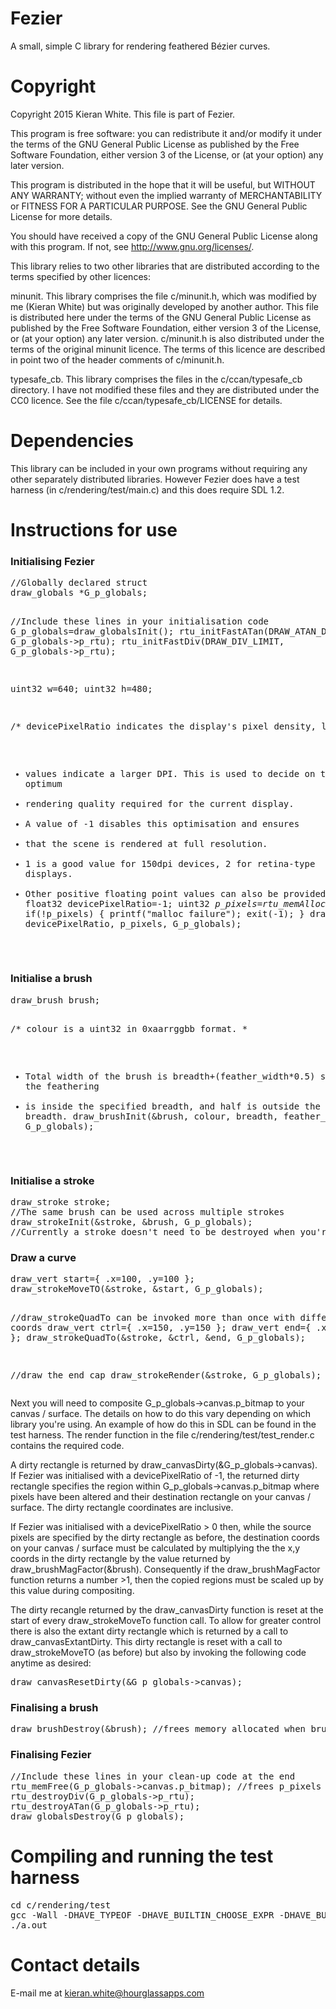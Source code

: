 # Fezier
A small, simple C library for rendering feathered Bézier curves.

# Copyright
Copyright 2015 Kieran White. This file is part of Fezier.

This program is free software: you can redistribute it and/or modify
it under the terms of the GNU General Public License as published by
the Free Software Foundation, either version 3 of the License, or
(at your option) any later version.
   
This program is distributed in the hope that it will be useful,
but WITHOUT ANY WARRANTY; without even the implied warranty of
MERCHANTABILITY or FITNESS FOR A PARTICULAR PURPOSE.  See the
GNU General Public License for more details.
   
You should have received a copy of the GNU General Public License
along with this program.  If not, see <http://www.gnu.org/licenses/>.

This library relies to two other libraries that are distributed
according to the terms specified by other licences:

minunit. This library comprises the file c/minunit.h, which was
modified by me (Kieran White) but was originally developed by another
author. This file is distributed here under the terms of the GNU
General Public License as published by the Free Software Foundation,
either version 3 of the License, or (at your option) any later
version. c/minunit.h is also distributed under the terms of the original
minunit licence. The terms of this licence are described in point two
of the header comments of c/minunit.h.

typesafe_cb. This library comprises the files in the
c/ccan/typesafe_cb directory. I have not modified these files and they
are distributed under the CC0 licence. See the file
c/ccan/typesafe_cb/LICENSE for details.

# Dependencies
This library can be included in your own programs
without requiring any other separately distributed libraries. However
Fezier does have a test harness (in c/rendering/test/main.c) and this
does require SDL 1.2.

# Instructions for use

<h3>Initialising Fezier</h3>
<pre>
//Globally declared struct
draw_globals *G_p_globals;

//Include these lines in your initialisation code
G_p_globals=draw_globalsInit();
rtu_initFastATan(DRAW_ATAN_DIVISORS, G_p_globals->p_rtu);
rtu_initFastDiv(DRAW_DIV_LIMIT, G_p_globals->p_rtu);

uint32 w=640;
uint32 h=480;

/* devicePixelRatio indicates the display's pixel density, larger
 * values indicate a larger DPI. This is used to decide on the optimum
 * rendering quality required for the current display.
 * A value of -1 disables this optimisation and ensures
 * that the scene is rendered at full resolution.
 * 1 is a good value for 150dpi devices, 2 for retina-type displays.
 * Other positive floating point values can also be provided.
 */
float32 devicePixelRatio=-1;
uint32 *p_pixels=rtu_memAlloc(w*h);
if(!p_pixels) {
   printf("malloc failure");
   exit(-1);
}
draw_init(w, h, devicePixelRatio, p_pixels, G_p_globals);
</pre>

<h3>Initialise a brush</h3>
<pre>
draw_brush brush;

/* colour is a uint32 in 0xaarrggbb format.
 *
 * Total width of the brush is breadth+(feather_width*0.5) since half the feathering
 * is inside the specified breadth, and half is outside the specified breadth.
draw_brushInit(&brush, colour, breadth, feather_width, G_p_globals);
</pre>

<h3>Initialise a stroke</h3>
<pre>
draw_stroke stroke;
//The same brush can be used across multiple strokes
draw_strokeInit(&stroke, &brush, G_p_globals);
//Currently a stroke doesn't need to be destroyed when you're finished with it.
</pre>

<h3>Draw a curve</h3>
<pre>
draw_vert start={ .x=100, .y=100 };
draw_strokeMoveTO(&stroke, &start, G_p_globals);

//draw_strokeQuadTo can be invoked more than once with different coords
draw_vert ctrl={ .x=150, .y=150 };
draw_vert end={ .x=200, .y=200 };
draw_strokeQuadTo(&stroke, &ctrl, &end, G_p_globals);

//draw the end cap
draw_strokeRender(&stroke, G_p_globals);
</pre>

Next you will need to composite G_p_globals->canvas.p_bitmap to your
canvas / surface. The details on how to do this vary depending on
which library you're using. An example of how do this in SDL can be
found in the test harness. The render function in the file
c/rendering/test/test_render.c contains the required code.

A dirty rectangle is returned by
draw_canvasDirty(&G_p_globals->canvas). If Fezier was initialised with
a devicePixelRatio of -1, the returned dirty rectangle specifies the
region within G_p_globals->canvas.p_bitmap where pixels have been
altered and their destination rectangle on your canvas / surface. The
dirty rectangle coordinates are inclusive.

If Fezier was initialised with a devicePixelRatio > 0 then, while the
source pixels are specified by the dirty rectangle as before, the
destination coords on your canvas / surface must be calculated by
multiplying the the x,y coords in the dirty rectangle by the value
returned by draw_brushMagFactor(&brush). Consequently if the
draw_brushMagFactor function returns a number >1, then the copied
regions must be scaled up by this value during compositing.

The dirty recangle returned by the draw_canvasDirty function is reset
at the start of every draw_strokeMoveTo function call. To allow for
greater control there is also the extant dirty rectangle which is
returned by a call to draw_canvasExtantDirty. This dirty rectangle is
reset with a call to draw_strokeMoveTO (as before) but also by
invoking the following code anytime as desired:

<pre>
draw_canvasResetDirty(&G_p_globals->canvas);
</pre>

<h3>Finalising a brush</h3>
<pre>
draw_brushDestroy(&brush); //frees memory allocated when brush was initialised
</pre>

<h3>Finalising Fezier</h3>
<pre>
//Include these lines in your clean-up code at the end
rtu_memFree(G_p_globals->canvas.p_bitmap); //frees p_pixels array above
rtu_destroyDiv(G_p_globals->p_rtu);
rtu_destroyATan(G_p_globals->p_rtu);
draw_globalsDestroy(G_p_globals);
</pre>

# Compiling and running the test harness
<pre>
cd c/rendering/test
gcc -Wall -DHAVE_TYPEOF -DHAVE_BUILTIN_CHOOSE_EXPR -DHAVE_BUILTIN_TYPES_COMPATIBLE_P -gdwarf-2 -g3 -std=c99 -Wstrict-prototypes `pkg-config --cflags --libs sdl` test_render.c main.c image_buf.c ../draw.c ../../rtu.c -lm
./a.out
</pre>

# Contact details
E-mail me at kieran.white@hourglassapps.com